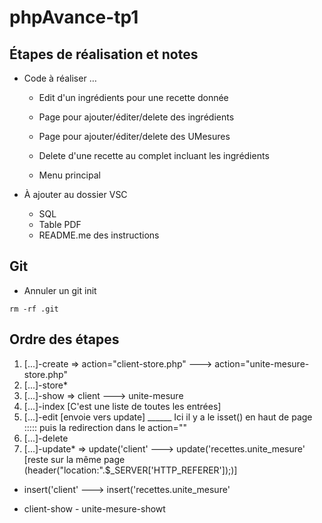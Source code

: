 # phpAvance-tp1

## Étapes de réalisation et notes

- Code à réaliser
…
    - Edit d'un ingrédients pour une recette donnée
    - Page pour ajouter/éditer/delete des ingrédients
    - Page pour ajouter/éditer/delete des UMesures

    - Delete d'une recette au complet incluant les ingrédients
    - Menu principal

- À ajouter au dossier VSC
    - SQL
    - Table PDF
    - README.me des instructions


## Git

- Annuler un git init
```
rm -rf .git
```

## Ordre des étapes

1. [...]-create => action="client-store.php" ---> action="unite-mesure-store.php"
2. [...]-store*
3. [...]-show => client ---> unite-mesure
4. [...]-index [C'est une liste de toutes les entrées]
5. [...]-edit [envoie vers update]  ______ Ici il y a le isset() en haut de page ::::: puis la redirection dans le action=""
6. [...]-delete
7. [...]-update* => update('client' ---> update('recettes.unite_mesure' [reste sur la même page (header("location:".$_SERVER['HTTP_REFERER']);)]


* insert('client' ---> insert('recettes.unite_mesure'
- client-show - unite-mesure-showt